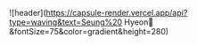 

![header](https://capsule-render.vercel.app/api?type=waving&text=Seung%20 Hyeon🐥&fontSize=75&color=gradient&height=280)